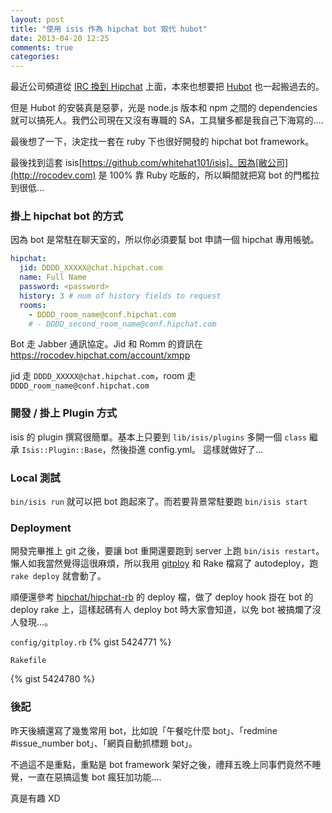 ```yaml
---
layout: post
title: "使用 isis 作為 hipchat bot 取代 hubot"
date: 2013-04-20 12:25
comments: true
categories: 
---
```


最近公司頻道從 [IRC 換到 Hipchat](http://blog.xdite.net/posts/2013/04/01/move-to-hipchat/) 上面，本來也想要把 [Hubot](http://hubot.github.com/) 也一起搬過去的。

但是 Hubot 的安裝真是惡夢，光是 node.js 版本和 npm 之間的 dependencies 就可以搞死人。我們公司現在又沒有專職的 SA，工具蠻多都是我自己下海寫的....

最後想了一下，決定找一套在 ruby 下也很好開發的 hipchat bot framework。

最後找到這套 isis[https://github.com/whitehat101/isis]。因為[敝公司](http://rocodev.com) 是 100% 靠 Ruby 吃飯的，所以瞬間就把寫 bot 的門檻拉到很低...

### 掛上 hipchat bot 的方式

因為 bot 是常駐在聊天室的，所以你必須要幫 bot 申請一個 hipchat 專用帳號。

``` yaml
hipchat:
  jid: DDDD_XXXXX@chat.hipchat.com
  name: Full Name
  password: <password>
  history: 3 # num of history fields to request
  rooms:
    - DDDD_room_name@conf.hipchat.com
    # - DDDD_second_room_name@conf.hipchat.com
```

Bot 走 Jabber 通訊協定。Jid 和 Romm 的資訊在 <https://rocodev.hipchat.com/account/xmpp> 

jid 走 `DDDD_XXXXX@chat.hipchat.com`，room  走 `DDDD_room_name@conf.hipchat.com`

### 開發 / 掛上 Plugin 方式

isis 的 plugin 撰寫很簡單。基本上只要到 `lib/isis/plugins` 多開一個 `class` 繼承 `Isis::Plugin::Base`，然後掛進 config.yml。
這樣就做好了...

### Local 測試

`bin/isis run` 就可以把 bot 跑起來了。而若要背景常駐要跑 `bin/isis start`  

### Deployment

開發完畢推上 git 之後，要讓 bot 重開還要跑到 server 上跑 `bin/isis restart`。懶人如我當然覺得這很麻煩，所以我用 [gitploy](https://github.com/brentd/gitploy) 和 Rake 檔寫了 autodeploy，跑 `rake deploy` 就會動了。

順便還參考 [hipchat/hipchat-rb](https://github.com/hipchat/hipchat-rb/blob/master/lib/hipchat/capistrano.rb) 的 deploy 檔，做了 deploy hook 掛在 bot 的 deploy rake 上，這樣起碼有人 deploy bot 時大家會知道，以免 bot 被搞爛了沒人發現...。

`config/gitploy.rb`
{% gist 5424771 %}

`Rakefile`

{% gist 5424780 %}

### 後記

昨天後續還寫了幾隻常用 bot，比如說「午餐吃什麼 bot」、「redmine #issue_number bot」、「網頁自動抓標題 bot」。

不過這不是重點，重點是 bot framework 架好之後，禮拜五晚上同事們竟然不睡覺，一直在惡搞這隻 bot 瘋狂加功能....

真是有趣 XD

